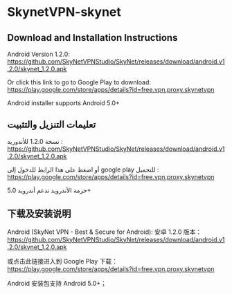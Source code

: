 # SkynetVPN-skynet

Download and Installation Instructions
----------------------------------
Android Version 1.2.0: 
https://github.com/SkyNetVPNStudio/SkyNet/releases/download/android.v1.2.0/skynet_1.2.0.apk

Or click this link to go to Google Play to download: 
https://play.google.com/store/apps/details?id=free.vpn.proxy.skynetvpn

Android installer supports Android 5.0+

تعليمات التنزيل والتثبيت
--------------------------
نسخة 1.2.0 للأندوريد :
https://github.com/SkyNetVPNStudio/SkyNet/releases/download/android.v1.2.0/skynet_1.2.0.apk

أو اضغط على هذا الرابط للدخول إلى google play للتحميل :
https://play.google.com/store/apps/details?id=free.vpn.proxy.skynetvpn

حزمة الأندرويد تدعم أندرويد 5.0+

下载及安装说明
-------------------
Android (SkyNet VPN - Best & Secure for Android):
安卓 1.2.0 版本：
https://github.com/SkyNetVPNStudio/SkyNet/releases/download/android.v1.2.0/skynet_1.2.0.apk

或点击此链接进入到 Google Play 下载：
https://play.google.com/store/apps/details?id=free.vpn.proxy.skynetvpn

Android 安装包支持 Android 5.0+；
